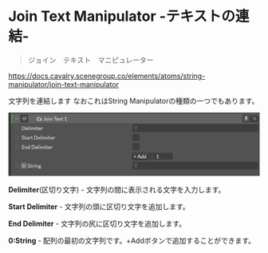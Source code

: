 # Join Text Manipulator -テキストの連結-

> ジョイン　テキスト　マニピュレーター

https://docs.cavalry.scenegroup.co/elements/atoms/string-manipulator/join-text-manipulator

文字列を連結します
なおこれはString Manipulatorの種類の一つでもあります。

![jointextmanipulator01](jointextmanipulator.assets/jointextmanipulator01.png)

**Delimiter**(区切り文字) - 文字列の間に表示される文字を入力します。

**Start Delimiter** - 文字列の頭に区切り文字を追加します。

**End Delimiter** - 文字列の尻に区切り文字を追加します。

**0:String** - 配列の最初の文字列です。+Addボタンで追加することができます。